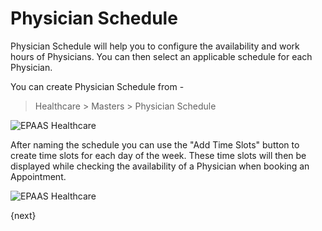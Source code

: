 <!-- add-breadcrumbs -->
# Physician Schedule
Physician Schedule will help you to configure the availability and work hours of Physicians. You can then select an applicable schedule for each Physician.

You can create Physician Schedule from -
> Healthcare > Masters > Physician Schedule

<img class="screenshot" alt="EPAAS Healthcare" src="{{docs_base_url}}/assets/img/healthcare/physician_schedule_1.png">

After naming the schedule you can use the "Add Time Slots" button to create time slots for each day of the week. These time slots will then be displayed while checking the availability of a Physician when booking an Appointment.

<img class="screenshot" alt="EPAAS Healthcare" src="{{docs_base_url}}/assets/img/healthcare/physician_schedule_2.png">

{next}
